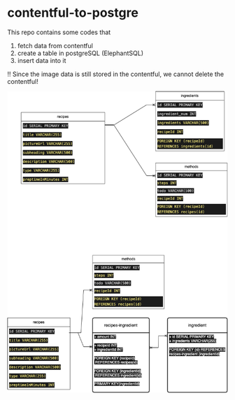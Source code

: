 # contentful-to-postgre
This repo contains some codes that
1. fetch data from contentful
2. create a table in postgreSQL (ElephantSQL)
3. insert data into it

!! Since the image data is still stored in the contentful, we cannot delete the contentful!

![DB structure ideas](images/cookbook.png)
